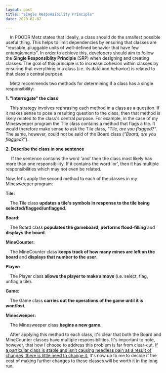 ```yaml
---
layout: post
title: "Single Responsibility Principle"
date: 2020-02-07

---
```


<p>&emsp;In POODR Metz states that ideally, a class should do the smallest possible useful thing. This helps to limit dependencies by ensuring that classes are "reusable, pluggable units of well-defined behavior that have few entanglements". In order to achieve this, developers should aim to follow the <b>Single Responsiblity Principle</b> (SRP) when designing and creating classes. The goal of this principle is to increase cohesion within classes by ensuring that everything in a class (i.e. its data and behavior) is related to that class's central purpose.</p>

<p>&emsp;Metz recommends two methods for determining if a class has a single responsibility:</p>
<p><b>1. "Interrogate" the class</b></p>
<p>&emsp;This strategy involves rephrasing each method in a class as a question. If it makes sense to pose a resulting question to the class, then that method is likely related to the class's central purpose. For example, in the case of my Minesweeper program the Tile class contains a method that flags a tile. It would therefore make sense to ask the Tile class, <em>"Tile, are you flagged?"</em>. The same, however, could not be said of the Board class (<em>"Board, are you flagged?"</em>).
<p><b>2. Describe the class in one sentence</b></p>
<p>&emsp; If the sentence contains the word 'and' then the class most likely has more than one responsibility. If it contains the word 'or', then it has multiple responsibilities which may not even be related.</p>

<p>Now, let's apply the second method to each of the classes in my Minesweeper program:</p>

<p><b>Tile:</b></p>
<p>&emsp;The Tile class <b>updates a tile's symbols in response to the tile being selected/flagged/unflagged</b>.</p>

<p><b>Board:</b></p>
<p>&emsp;The Board class <b>populates the gameboard</b>, <b>performs flood-filling</b> and <b>displays the board</b>.</p>

<p><b>MineCounter:</b></p>
<p>&emsp;The MineCounter class <b>keeps track of how many mines are left on the board</b> and <b>displays that number to the user</b>.</p>

<p><b>Player:</b></p>
<p>&emsp;The Player class <b>allows the player to make a move</b> (i.e. select, flag, unflag a tile).</p>

<p><b>Game:</b></p>
<p>&emsp;The Game class <b>carries out the operations of the game until it is won/lost</b>.</p>

<p><b>Minesweeper:</b></p>
<p>&emsp;The Minesweeper class <b>begins a new game</b>.</p>

<p>&emsp;After applying this method to each class, it's clear that both the Board and MineCounter classes have multiple responsibilities. It's important to note, however, that how I choose to address this problem is far from clear-cut. <a href="https://deviq.com/single-responsibility-principle/">If a particular class is stable and isn’t causing needless pain as a result of changes, there is little need to change it.</a> It's now up to me to decide if the cost of making further changes to these classes will be worth it in the long run. </p>
